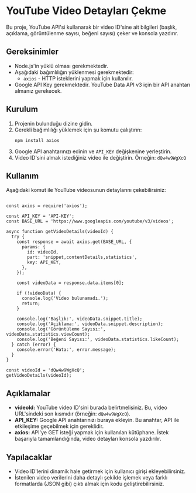 <!DOCTYPE html>
<html lang="tr">
<head>
    <meta charset="UTF-8">
    <meta name="viewport" content="width=device-width, initial-scale=1.0">
    <title>README - YouTube Video Detayları</title>
</head>
<body>

<h1>YouTube Video Detayları Çekme</h1>

<p>Bu proje, YouTube API'si kullanarak bir video ID'sine ait bilgileri (başlık, açıklama, görüntülenme sayısı, beğeni sayısı) çeker ve konsola yazdırır.</p>

<h2>Gereksinimler</h2>

<ul>
    <li>Node.js'in yüklü olması gerekmektedir.</li>
    <li>Aşağıdaki bağımlılığın yüklenmesi gerekmektedir:
        <ul>
            <li><code>axios</code> - HTTP isteklerini yapmak için kullanılır.</li>
        </ul>
    </li>
    <li>Google API Key gerekmektedir. YouTube Data API v3 için bir API anahtarı almanız gerekecek.</li>
</ul>

<h2>Kurulum</h2>

<ol>
    <li>Projenin bulunduğu dizine gidin.</li>
    <li>Gerekli bağımlılığı yüklemek için şu komutu çalıştırın:
        <pre><code>npm install axios</code></pre>
    </li>
    <li>Google API anahtarınızı edinin ve <code>API_KEY</code> değişkenine yerleştirin.</li>
    <li>Video ID'sini almak istediğiniz video ile değiştirin. Örneğin: <code>dQw4w9WgXcQ</code></li>
</ol>

<h2>Kullanım</h2>

Aşağıdaki komut ile YouTube videosunun detaylarını çekebilirsiniz:

<pre><code>
const axios = require('axios');

const API_KEY = 'API-KEY';  <!-- Buraya kendi API anahtarınızı ekleyin -->
const BASE_URL = 'https://www.googleapis.com/youtube/v3/videos';

async function getVideoDetails(videoId) {
  try {
    const response = await axios.get(BASE_URL, {
      params: {
        id: videoId, 
        part: 'snippet,contentDetails,statistics',
        key: API_KEY,
      },
    });

    const videoData = response.data.items[0];

    if (!videoData) {
      console.log('Video bulunamadı.');
      return;
    }

    console.log('Başlık:', videoData.snippet.title);
    console.log('Açıklama:', videoData.snippet.description);
    console.log('Görüntüleme Sayısı:', videoData.statistics.viewCount);
    console.log('Beğeni Sayısı:', videoData.statistics.likeCount);
  } catch (error) {
    console.error('Hata:', error.message);
  }
}

const videoId = 'dQw4w9WgXcQ';  <!-- Buraya sorgulamak istediğiniz video ID'sini girin -->
getVideoDetails(videoId);
</code></pre>

<h2>Açıklamalar</h2>

<ul>
    <li><strong>videoId:</strong> YouTube video ID'sini burada belirtmelisiniz. Bu, video URL'sindeki son kısmıdır (örneğin: <code>dQw4w9WgXcQ</code>).</li>
    <li><strong>API_KEY:</strong> Google API anahtarınızı buraya ekleyin. Bu anahtar, API ile etkileşime geçebilmek için gereklidir.</li>
    <li><strong>axios:</strong> API'ye GET isteği yapmak için kullanılan kütüphane. İstek başarıyla tamamlandığında, video detayları konsola yazdırılır.</li>
</ul>

<h2>Yapılacaklar</h2>

<ul>
    <li>Video ID'lerini dinamik hale getirmek için kullanıcı girişi ekleyebilirsiniz.</li>
    <li>İstenilen video verilerini daha detaylı şekilde işlemek veya farklı formatlarda (JSON gibi) çıktı almak için kodu geliştirebilirsiniz.</li>
</ul>

</body>
</html>
